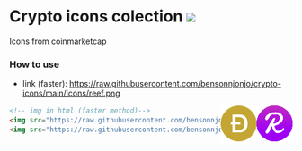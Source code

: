 # Crypto icons colection <img src="https://visitor-badge.laobi.icu/badge?page_id=jsupa.crypto-icons">

Icons from coinmarketcap
### How to use
- link (faster): https://raw.githubusercontent.com/bensonnjonjo/crypto-icons/main/icons/reef.png

<img align="right" src="https://raw.githubusercontent.com/bensonnjonjo/crypto-icons/main/icons/reef.png">
<img align="right" src="https://raw.githubusercontent.com/bensonnjonjo/crypto-icons/main/icons/doge.png">

```html
<!-- img in html (faster method)-->
<img src="https://raw.githubusercontent.com/bensonnjonjo/crypto-icons/main/icons/reef.png">
<img src="https://raw.githubusercontent.com/bensonnjonjo/crypto-icons/main/icons/doge.png">
```
